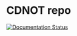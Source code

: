 # CDNOT repo

[![Documentation Status](https://readthedocs.org/projects/cdnot/badge/?version=latest)](https://cdnot.readthedocs.io/en/latest/?badge=latest)
